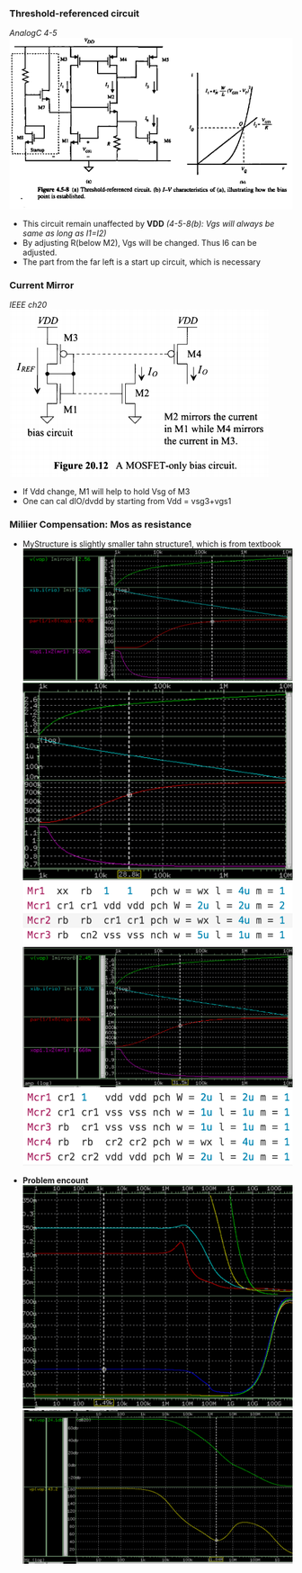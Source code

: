 




### Threshold-referenced circuit
*AnalogC 4-5*   </br>
<img src="./pic/TR.png"></img>

* This circuit remain unaffected by **VDD** *(4-5-8(b): Vgs will always be same as long as I1=I2)*
* By adjusting R(below M2), Vgs will be changed. Thus I6 can be adjusted.
* The part from the far left is a start up circuit, which is necessary



### Current Mirror
*IEEE ch20*     </br>
<img src="./pic/CM_MOSonly.png"></img>

* If Vdd change, M1 will help to hold Vsg of M3
* One can cal dIO/dvdd by starting from Vdd = vsg3+vgs1

### Miliier Compensation: Mos as resistance
* MyStructure is slightly smaller tahn structure1, which is from textbook
<img src="./pic/MosAsResistance_wiSimpleBias.png"></img>
<img src="./pic/MosAsResistance_structure1.png"></img>
<img src="./pic/MosAsResistance_structure1_sp.png"></img>
<img src="./pic/MosAsResistance_MyStructure.png"></img>
<img src="./pic/MosAsResistance_MyStructure_sp.png"></img>

* **Problem encount**
<img src="./pic/problem_closed_fs.png"></img>
<img src="./pic/problem_loop_fs.png"></img>
